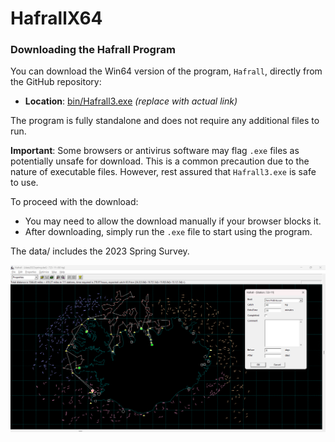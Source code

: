 # HafrallX64

### Downloading the Hafrall Program

You can download the Win64 version of the program, `Hafrall`, directly from the GitHub repository:

- **Location**: [bin/Hafrall3.exe](https://github.com/your-repository-link/bin/Hafrall3.exe) *(replace with actual link)*

The program is fully standalone and does not require any additional files to run.

**Important**: Some browsers or antivirus software may flag `.exe` files as potentially unsafe for download. This is a common precaution due to the nature of executable files. However, rest assured that `Hafrall3.exe` is safe to use.

To proceed with the download:
- You may need to allow the download manually if your browser blocks it.
- After downloading, simply run the `.exe` file to start using the program.


The data/ includes the 2023 Spring Survey.

![see screenshot](images/screenshot.png)
